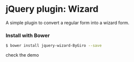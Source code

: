 # jQuery plugin: Wizard

A simple plugin to convert a regular form into a wizard form.


### Install with Bower

```bash
$ bower install jquery-wizard-ByGiro --save
```

check the demo
